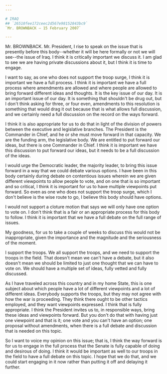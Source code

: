 ```yaml
---
---

# IRAQ
## `26510fee172ceec2d567e98152843bc9`
`Mr. BROWNBACK — 15 February 2007`

---
```



Mr. BROWNBACK. Mr. President, I rise to speak on the issue that is 
presently before this body--whether it will be here formally or not we 
will see--the issue of Iraq. I think it is critically important we 
discuss it. I am glad to see we are having private discussions about 
it, but I think it is time to engage.

I want to say, as one who does not support the troop surge, I think 
it is important we have a full process. I think it is important we have 
a full process where amendments are allowed and where people are 
allowed to bring forward different ideas and thoughts. It is the key 
issue of our day. It is an important issue of our day. It is something 
that shouldn't be drug out, but I don't think asking for three, or four 
even, amendments to this resolution is something that would drag it out 
because that is what allows full discussion, and we certainly need a 
full discussion on the record on the ways forward.

I think it is also appropriate for us to do that in light of the 
division of powers between the executive and legislative branches. The 
President is the Commander in Chief, and he or she must move forward in 
that capacity. We are the funding arm, the legislative body. We are 
entitled to put forward our ideas, but there is one Commander in Chief. 
I think it is important we have this discussion to put forward our 
ideas, but it needs to be a full discussion of the ideas.

I would urge the Democratic leader, the majority leader, to bring 
this issue forward in a way that we could debate various options. I 
have been in this body certainly during debate on contentious issues 
wherein we are given different viewpoints to allow people to vote, and 
on one that is so important and so critical, I think it is important 
for us to have multiple viewpoints put forward. So even as one who does 
not support the troop surge, which I don't believe is the wise route to 
go, I believe this body should have options.

I would not support a cloture motion that says we will only have one 
option to vote on. I don't think that is a fair or an appropriate 
process for this body to follow. I think it is important that we have a 
full debate on the full range of issues.

My goodness, for us to take a couple of weeks to discuss this would 
not be inappropriate, given the importance and the magnitude and the 
seriousness of the moment.

I support the troops. We all support the troops, and we need to 
support the troops in the field. That doesn't mean we can't have a 
debate, but it also doesn't mean we should be limited to just one 
thought that we can have to vote on. We should have a multiple set of 
ideas, fully vetted and fully discussed.

As I have traveled across this country and in my home State, this is 
one subject about which people have a lot of different viewpoints and a 
lot of different ideas. Everybody supports the troops, but they may not 
agree with how the war is proceeding. They think there ought to be 
other tactics employed, and they want viewpoints expressed. I think 
that is fully appropriate. I think the President invites us to, in 
responsible ways, bring these ideas and viewpoints forward. But you 
don't do that with having just one viewpoint and that is it; one vote 
and you can't have an option; one proposal without amendments, when 
there is a full debate and discussion that is needed on this topic.

So I want to voice my opinion on this issue; that is, I think the way 
forward is for us to engage in the full process that the Senate is 
fully capable of doing and desirous of doing. I think it would be 
important as well to our troops in the field to have a full debate on 
this topic. I hope that we do that, and we could start engaging in it 
now rather than putting it off and delaying it further.
